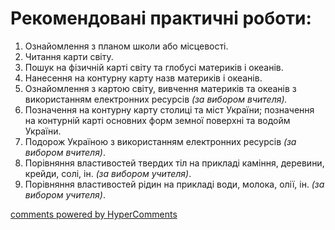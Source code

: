 <div id="hypercomments_widget" class="js-hypercomments-widget invisible"></div>

Рекомендовані практичні роботи:
=============================================

<ol>
<li> Ознайомлення з планом школи або місцевості.</li>
<li> Читання карти світу.</li>
<li> Пошук на фізичній карті світу та глобусі материків і океанів.</li>
<li> Нанесення на контурну карту назв материків і океанів.</li>
<li> Ознайомлення з картою світу, вивчення материків та океанів з використанням електронних ресурсів <i>(за вибором вчителя).</i></li>
<li> Позначення на контурну карту столиці та міст України; позначення на контурній карті основних форм земної поверхні та водойм України.</li>
<li> Подорож Україною з використанням електронних ресурсів <i>(за вибором вчителя)</i>.</li>
<li> Порівняння  властивостей твердих тіл на прикладі каміння, деревини, крейди, солі, ін. <i>(за вибором учителя)</i>.</li>
<li> Порівняння властивостей рідин на прикладі води, молока, олії, ін. <i>(за вибором учителя)</i>.</li>
</ol>

<div class="js-hypercomments-container">
<a href="http://hypercomments.com" class="hc-link" title="comments widget">comments powered by HyperComments</a>
</div>